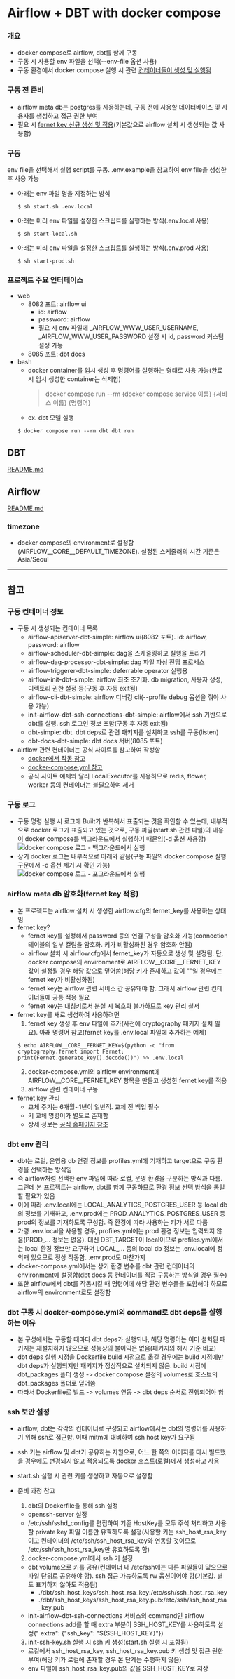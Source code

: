 # Airflow + DBT with docker compose

### 개요

- docker compose로 airflow, dbt를 함께 구동
- 구동 시 사용할 env 파일을 선택(--env-file 옵션 사용)
- 구동 환경에서 docker compose 실행 시 관련 [컨테이너들이 생성 및 실행됨](#구동-컨테이너-정보)

### 구동 전 준비

- airflow meta db는 postgres를 사용하는데, 구동 전에 사용할 데이터베이스 및 사용자를 생성하고 접근 권한 부여
- 필요 시 [fernet key 신규 생성 및 적용](#airflow-meta-db-암호화fernet-key-적용)(기본값으로 airflow 설치 시 생성되는 값 사용함)

### 구동

env file을 선택해서 실행 script를 구동. .env.example을 참고하여 env file을 생성한 후 사용 가능

- 아래는 env 파일 명을 지정하는 방식
  ```shell
  $ sh start.sh .env.local
  ```

- 아래는 미리 env 파일을 설정한 스크립트를 실행하는 방식(.env.local 사용)
  ```shell
  $ sh start-local.sh
  ```

- 아래는 미리 env 파일을 설정한 스크립트를 실행하는 방식(.env.prod 사용)
  ```shell
  $ sh start-prod.sh
  ```

### 프로젝트 주요 인터페이스

- web
  - 8082 포트: airflow ui
    - id: airflow
    - password: airflow
    - 필요 시 env 파일에 _AIRFLOW_WWW_USER_USERNAME, _AIRFLOW_WWW_USER_PASSWORD 설정 시 id, password 커스텀 설정 가능
  - 8085 포트: dbt docs
- bash
  - docker container를 임시 생성 후 명령어를 실행하는 형태로 사용 가능(완료 시 임시 생성한 container는 삭제함)
    > docker compose run --rm {docker compose service 이름} {서비스 이름} {명령어}
  - ex. dbt 모델 실행
  ```shell
  $ docker compose run --rm dbt dbt run
  ```

## DBT

[README.md](dbt/README.md)

## Airflow

[README.md](airflow/README.md)

### timezone

- docker compose의 environment로 설정함(AIRFLOW__CORE__DEFAULT_TIMEZONE). 설정된 스케줄러의 시간 기준은 Asia/Seoul

---

## 참고

### 구동 컨테이너 정보

- 구동 시 생성되는 컨테이너 목록
  - airflow-apiserver-dbt-simple: airflow ui(8082 포트). id: airflow, password: airflow
  - airflow-scheduler-dbt-simple: dag을 스케줄링하고 실행을 트리거
  - airflow-dag-processor-dbt-simple: dag 파일 파싱 전담 프로세스
  - airflow-triggerer-dbt-simple: deferrable operator 실행용
  - airflow-init-dbt-simple: airflow 최초 초기화. db migration, 사용자 생성, 디렉토리 권한 설정 등(구동 후 자동 exit됨)
  - airflow-cli-dbt-simple: airflow 디버깅 cli(--profile debug 옵션을 줘야 사용 가능)
  - init-airflow-dbt-ssh-connections-dbt-simple: airflow에서 ssh 기반으로 dbt를 실행. ssh 로그인 정보 포함(구동 후 자동 exit됨)
  - dbt-simple: dbt. dbt deps로 관련 패키지를 설치하고 ssh를 구동(listen)
  - dbt-docs-dbt-simple: dbt docs 서버(8085 포트)
- airflow 관련 컨테이너는 공식 사이트를 참고하여 작성함
  - [docker에서 작동 참고](https://airflow.apache.org/docs/apache-airflow/stable/howto/docker-compose/index.html#running-airflow-in-docker)
  - [docker-compose.yml 참고](https://airflow.apache.org/docs/apache-airflow/3.0.3/docker-compose.yaml)
  - 공식 사이트 예제와 달리 LocalExecutor를 사용하므로 redis, flower, worker 등의 컨테이너는 불필요하여 제거

### 구동 로그

- 구동 명령 실행 시 로그에 Built가 반복해서 표출되는 것을 확인할 수 있는데, 내부적으로 docker 로그가 표출되고 있는 것으로, 구동 파일(start.sh 관련 파일)의 내용이 docker compose를
  백그라운드에서 실행하기 때문임(-d 옵션 사용함)
  ![docker compose 로그 - 백그라운드에서 실행](docs/images/docker_compose_logs_run_in_background.png)
- 상기 docker 로그는 내부적으로 아래와 같음(구동 파일의 docker compose 실행 구문에서 -d 옵션 제거 시 확인 가능)
  ![docker compose 로그 - 포그라운드에서 실행](docs/images/docker_compose_logs_run_in_foreground.png)

### airflow meta db 암호화(fernet key 적용)

- 본 프로젝트는 airflow 설치 시 생성한 airflow.cfg의 fernet_key를 사용하는 상태임
- fernet key?
  - fernet key를 설정해서 password 등의 연결 구성을 암호화 가능(connection 테이블의 일부 컬럼을 암호화. 키가 비활성화된 경우 암호화 안됨)
  - airflow 설치 시 airflow.cfg에서 fernet_key가 자동으로 생성 및 설정됨. 단, docker compose의 environment로 AIRFLOW__CORE__FERNET_KEY 값이
    설정될 경우 해당 값으로 덮어씀(해당 키가 존재하고 값이 ""일 경우에는 fernet key가 비활성화됨)
  - fernet key는 airflow 관련 서비스 간 공유돼야 함. 그래서 airflow 관련 컨테이너들에 공통 적용 필요
  - fernet key는 대칭키로서 분실 시 복호화 불가하므로 key 관리 철저
- fernet key를 새로 생성하여 사용하려면
  1. fernet key 생성 후 env 파일에 추가(사전에 cryptography 패키지 설치 필요). 아래 명령어 참고(fernet key를 .env.local 파일에 추가하는 예제)
    ```shell
    $ echo AIRFLOW__CORE__FERNET_KEY=$(python -c "from cryptography.fernet import Fernet; print(Fernet.generate_key().decode())") >> .env.local 
    ```
  2. docker-compose.yml의 airflow environment에 AIRFLOW__CORE__FERNET_KEY 항목을 만들고 생성한 fernet key를 적용
  3. airflow 관련 컨테이너 구동
- fernet key 관리
  - 교체 주기는 6개월~1년이 일반적. 교체 전 백업 필수
  - 키 교체 명령어가 별도로 존재함
  - 상세 정보는 [공식 홈페이지 참조](https://airflow.apache.org/docs/apache-airflow/stable/security/secrets/fernet.html#fernet)

### dbt env 관리

- dbt는 로컬, 운영용 db 연결 정보를 profiles.yml에 기재하고 target으로 구동 환경을 선택하는 방식임
- 즉 airflow처럼 선택한 env 파일에 따라 로컬, 운영 환경을 구분하는 방식과 다름. 그런데 본 프로젝트는 airflow, dbt를 함께 구동하므로 환경 정보 선택 방식을 통일할 필요가 있음
- 이에 따라 .env.local에는 LOCAL_ANALYTICS_POSTGRES_USER 등 local db의 정보를 기재하고, .env.prod에는 PROD_ANALYTICS_POSTGRES_USER 등
  prod의 정보를 기재하도록 구성함. 즉 환경에 따라 사용하는 키가 서로 다름
- 가령 .env.local을 사용할 경우, profiles.yml에는 prod 환경 정보는 입력되지 않음(PROD_... 정보는 없음). 대신 DBT_TARGET이 local이므로 profiles.yml에서는
  local
  환경 정보만 요구하며 LOCAL_... 등의 local db 정보는 .env.local에 정의돼 있으므로 정상 작동함. .env.prod도 마찬가지
- docker-compose.yml에서는 상기 환경 변수를 dbt 관련 컨테이너의 environment에 설정함(dbt docs 등 컨테이너를 직접 구동하는 방식일 경우 필수)
- 또한 airflow에서 dbt를 작동시킬 때 명령어에 해당 환경 변수들을 포함해야 하므로 airflow의 environment로도 설정함

### dbt 구동 시 docker-compose.yml의 command로 dbt deps를 실행하는 이유

- 본 구성에서는 구동할 때마다 dbt deps가 실행되나, 해당 명령어는 이미 설치된 패키지는 재설치하지 않으므로 성능상의 불이익은 없음(패키지의 해시 기준 비교)
- dbt deps 실행 시점을 Dockerfile build 시점으로 옮길 경우에는 build 시점에만 dbt deps가 실행되지만 패키지가 정상적으로 설치되지 않음. build 시점에 dbt_packages 폴더 생성 -> docker
  compose 설정의 volumes로 호스트의 dbt_packages 폴더로 덮어씀
- 따라서 Dockerfile로 빌드 -> volumes 연동 -> dbt deps 순서로 진행되어야 함

### ssh 보안 설정

- airflow, dbt는 각각의 컨테이너로 구성되고 airflow에서는 dbt의 명령어를 사용하기 위해 ssh로 접근함. 이때 mitm에 대비하여 ssh host key가 요구됨
- ssh 키는 airflow 및 dbt가 공유하는 자원으로, 어느 한 쪽의 이미지를 다시 빌드했을 경우에도 변경되지 않고 적용되도록 docker 호스트(로컬)에서 생성하고 사용
- start.sh 실행 시 관련 키를 생성하고 자동으로 설정함
- 준비 과정 참고
  1. dbt의 Dockerfile을 통해 ssh 설정

  - openssh-server 설정
  - /etc/ssh/sshd_config를 편집하여 기존 HostKey를 모두 주석 처리하고 사용할 private key 파일 이름만 유효하도록 설정(사용할 키는 ssh_host_rsa_key이고 컨테이너의
    /etc/ssh/ssh_host_rsa_key와 연동할 것이므로 /etc/ssh/ssh_host_rsa_key만 유효하도록 함)

  2. docker-compose.yml에서 ssh 키 설정

  - dbt volume으로 키를 공유(컨테이너 내 /etc/ssh에는 다른 파일들이 있으므로 파일 단위로 공유해야 함). ssh 접근 가능하도록 rw 옵션이어야 함(기본값. 별도 표기하지 않아도 적용됨)
    - ./dbt/ssh_host_keys/ssh_host_rsa_key:/etc/ssh/ssh_host_rsa_key
    - ./dbt/ssh_host_keys/ssh_host_rsa_key.pub:/etc/ssh/ssh_host_rsa_key.pub
  - init-airflow-dbt-ssh-connections 서비스의 command인 airflow connections add를 할 때 extra 부분이 SSH_HOST_KEY를 사용하도록 설정("
    extra": {"ssh_key": "${SSH_HOST_KEY}"})

  3. init-ssh-key.sh 실행 시 ssh 키 생성(start.sh 실행 시 포함됨)

  - 로컬에서 ssh_host_rsa_key, ssh_host_rsa_key.pub 키 생성 및 접근 권한 부여(해당 키가 로컬에 존재할 경우 본 단계는 수행하지 않음)
  - env 파일에 ssh_host_rsa_key.pub의 값을 SSH_HOST_KEY로 저장
